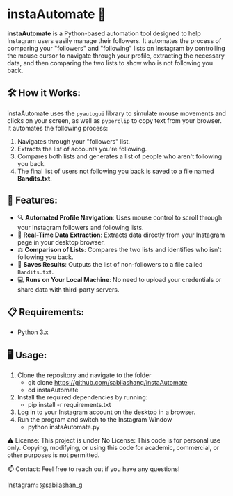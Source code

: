 # instaAutomate 🚀

**instaAutomate** is a Python-based automation tool designed to help Instagram users easily manage their followers. It automates the process of comparing your "followers" and "following" lists on Instagram by controlling the mouse cursor to navigate through your profile, extracting the necessary data, and then comparing the two lists to show who is not following you back.

## 🛠️ How it Works:
instaAutomate uses the `pyautogui` library to simulate mouse movements and clicks on your screen, as well as `pyperclip` to copy text from your browser. It automates the following process:
1. Navigates through your "followers" list.
2. Extracts the list of accounts you're following.
3. Compares both lists and generates a list of people who aren't following you back.
4. The final list of users not following you back is saved to a file named **Bandits.txt**.

## 🚀 Features:
- 🔍 **Automated Profile Navigation**: Uses mouse control to scroll through your Instagram followers and following lists.
- 📝 **Real-Time Data Extraction**: Extracts data directly from your Instagram page in your desktop browser.
- ⚖️ **Comparison of Lists**: Compares the two lists and identifies who isn’t following you back.
- 💾 **Saves Results**: Outputs the list of non-followers to a file called `Bandits.txt`.
- 💻 **Runs on Your Local Machine**: No need to upload your credentials or share data with third-party servers.

## 📋 Requirements:
- Python 3.x

## 🖥️ Usage:
1. Clone the repository and navigate to the folder
   - git clone https://github.com/sabilashang/instaAutomate
   - cd instaAutomate
2. Install the required dependencies by running:
   - pip install -r requirements.txt
3. Log in to your Instagram account on the desktop in a browser.
4. Run the program and switch to the Instagram Window
   - python instaAutomate.py

⚠️ License:
This project is under No License: This code is for personal use only. Copying, modifying, or using this code for academic, commercial, or other purposes is not permitted.

📫 Contact:
Feel free to reach out if you have any questions!

Instagram: [@sabilashan_g](https://www.instagram.com/sabilashan_g/)
